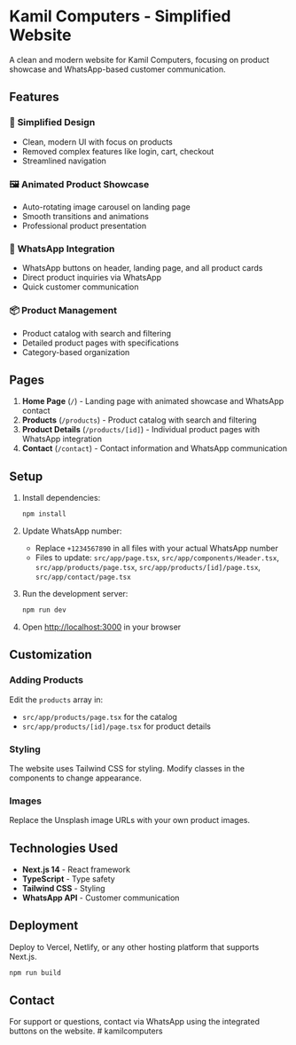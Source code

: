 # Kamil Computers - Simplified Website

A clean and modern website for Kamil Computers, focusing on product showcase and WhatsApp-based customer communication.

## Features

### 🎯 **Simplified Design**
- Clean, modern UI with focus on products
- Removed complex features like login, cart, checkout
- Streamlined navigation

### 🖼️ **Animated Product Showcase**
- Auto-rotating image carousel on landing page
- Smooth transitions and animations
- Professional product presentation

### 📱 **WhatsApp Integration**
- WhatsApp buttons on header, landing page, and all product cards
- Direct product inquiries via WhatsApp
- Quick customer communication

### 📦 **Product Management**
- Product catalog with search and filtering
- Detailed product pages with specifications
- Category-based organization

## Pages

1. **Home Page** (`/`) - Landing page with animated showcase and WhatsApp contact
2. **Products** (`/products`) - Product catalog with search and filtering
3. **Product Details** (`/products/[id]`) - Individual product pages with WhatsApp integration
4. **Contact** (`/contact`) - Contact information and WhatsApp communication

## Setup

1. Install dependencies:
   ```bash
   npm install
   ```

2. Update WhatsApp number:
   - Replace `+1234567890` in all files with your actual WhatsApp number
   - Files to update: `src/app/page.tsx`, `src/app/components/Header.tsx`, `src/app/products/page.tsx`, `src/app/products/[id]/page.tsx`, `src/app/contact/page.tsx`

3. Run the development server:
   ```bash
   npm run dev
   ```

4. Open [http://localhost:3000](http://localhost:3000) in your browser

## Customization

### Adding Products
Edit the `products` array in:
- `src/app/products/page.tsx` for the catalog
- `src/app/products/[id]/page.tsx` for product details

### Styling
The website uses Tailwind CSS for styling. Modify classes in the components to change appearance.

### Images
Replace the Unsplash image URLs with your own product images.

## Technologies Used

- **Next.js 14** - React framework
- **TypeScript** - Type safety
- **Tailwind CSS** - Styling
- **WhatsApp API** - Customer communication

## Deployment

Deploy to Vercel, Netlify, or any other hosting platform that supports Next.js.

```bash
npm run build
```

## Contact

For support or questions, contact via WhatsApp using the integrated buttons on the website.
#   k a m i l c o m p u t e r s  
 